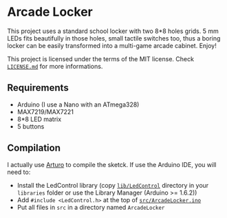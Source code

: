 Arcade Locker
=============

This project uses a standard school locker with two 8*8 holes grids. 5 mm LEDs fits beautifully in those holes, small tactile switches too, thus a boring locker can be easily transformed into a multi-game arcade cabinet. Enjoy!

This project is licensed under the terms of the MIT license. Check [`LICENSE.md`](LICENSE.md) for more informations.

Requirements
------------

* Arduino (I use a Nano with an ATmega328)
* MAX7219/MAX7221
* 8*8 LED matrix
* 5 buttons


Compilation
-----------

I actually use [Arturo](https://github.com/scottdarch/Arturo) to compile the sketck. If use the Arduino IDE, you will need to:

* Install the LedControl library (copy [`lib/LedControl`](lib/LedControl) directory in your `libraries` folder or use the Library Manager (Arduino >= 1.6.2))
* Add `#include <LedControl.h>` at the top of [`src/ArcadeLocker.ino`](src/ArcadeLocker.ino)
* Put all files in `src` in a directory named `ArcadeLocker`
